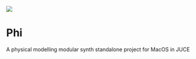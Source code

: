 ![](https://i.ibb.co/yyK3BLR/Screenshot-2021-02-07-at-19-31-46-3.png)

# Phi
A physical modelling modular synth standalone project for MacOS in JUCE


 
